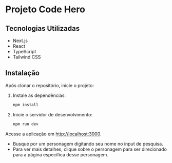 # Projeto Code Hero

## Tecnologias Utilizadas

- Next.js
- React
- TypeScript
- Tailwind CSS

## Instalação

Após clonar o repositório, inicie o projeto:

1. Instale as dependências:

   ```bash
   npm install
   ```

2. Inicie o servidor de desenvolvimento:

   ```bash
   npm run dev
   ```

Acesse a aplicação em [http://localhost:3000](http://localhost:3000).

- Busque por um personagem digitando seu nome no input de pesquisa.
- Para ver mais detalhes, clique sobre o personagem para ser direcionado para a página específica desse personagem.
